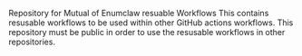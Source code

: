 Repository for Mutual of Enumclaw resuable Workflows
This contains resusable workflows to be used within other GitHub actions workflows.
This repository must be public in order to use the resusable workflows in other repositories.
